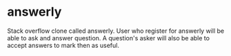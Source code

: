# answerly
Stack overflow clone called answerly. User who register for answerly will be able to ask and answer question. A question's asker will also be able to accept answers to mark then as useful.
